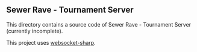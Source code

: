 Sewer Rave - Tournament Server
-------------------------------
This directory contains a source code of Sewer Rave - Tournament Server (currently incomplete).

This project uses [websocket-sharp](https://github.com/sta/websocket-sharp).
